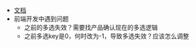 - [文档](https://docs.qq.com/doc/DR3VRdVhCbVJmS1FK)
- 前端开发中遇到问题
	- 之前的多选失效？需要找产品确认现在的多选逻辑
	- 之前多选key是0，何时改为-1，导致多选失效？应该怎么调整